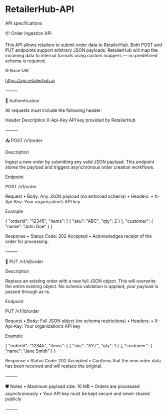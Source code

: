 # RetailerHub-API
API specifications

📦 Order Ingestion API

This API allows retailers to submit order data to RetailerHub. Both POST and PUT endpoints support arbitrary JSON payloads. RetailerHub will map the incoming data to internal formats using custom mappers — no predefined schema is required.

🌐 Base URL

https://api.retailerhub.ai


⸻

🔐 Authentication

All requests must include the following header:

Header	Description
X-Api-Key	API key provided by RetailerHub


⸻

📤 POST /v1/order

Description

Ingest a new order by submitting any valid JSON payload. This endpoint stores the payload and triggers asynchronous order creation workflows.

Endpoint

POST /v1/order

Request
	•	Body: Any JSON payload (no enforced schema)
	•	Headers:
	•	X-Api-Key: Your organization’s API key

Example

{
  "orderId": "12345",
  "items": [
    { "sku": "ABC", "qty": 2 }
  ],
  "customer": {
    "name": "John Doe"
  }
}

Response
	•	Status Code: 202 Accepted
	•	Acknowledges receipt of the order for processing.

⸻

🔁 PUT /v1/id/order

Description

Replace an existing order with a new full JSON object. This will overwrite the entire existing object. No schema validation is applied; your payload is passed through as-is.

Endpoint

PUT /v1/id/order

Request
	•	Body: Full JSON object (no schema restrictions)
	•	Headers:
	•	X-Api-Key: Your organization’s API key

Example

{
  "orderId": "12345",
  "items": [
    { "sku": "XYZ", "qty": 1 }
  ],
  "customer": {
    "name": "Jane Smith"
  }
}

Response
	•	Status Code: 202 Accepted
	•	Confirms that the new order data has been received and will replace the original.

⸻

🛡 Notes
	•	Maximum payload size: 10 MB
	•	Orders are processed asynchronously
	•	Your API key must be kept secure and never shared publicly

⸻
